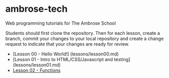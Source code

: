# ambrose-tech
Web programming tutorials for The Ambrose School

Students should first clone the repository. Then for each lesson, create a branch, commit your changes to your local repository and create a change request to indicate that your changes are ready for review.

* [Lesson 00 - Hello World!] (lessons/lesson00.md)
* [Lesson 01 - Intro to HTML/CSS/Javascript and testing] (lessons/lesson01.md)
* [Lesson 02 - Functions](lessons/lesson02.md)
